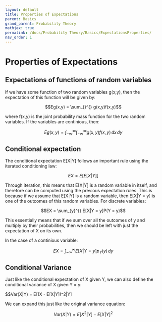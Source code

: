 ```yaml
---
layout: default
title: Properties of Expectations
parent: Basics
grand_parent: Probability Theory
mathjax: true
permalink: /docs/Probability Theory/Basics/ExpectationsProperties/
nav_order: 1
---
```

# Properties of Expectations
## Expectations of functions of random variables
If we have some function of two random variables g(x,y), then the expectation of this function will be given by:

$$Eg(x,y) = \sum_{}^{} g(x,y)f(x,y)$$

where f(x,y) is the joint probability mass function for the two random variables. If the variables are continious, then:

$$Eg(x,y) = \int_{-\infty}^{\infty} \int_{-\infty}^{\infty} g(x,y)f(x,y) \,dx \,dy $$

## Conditional expectation
The conditional expectation E[X|Y] follows an important rule using the iterated conditioning law:

$$EX = E[E[X|Y]]$$

Through iteration, this means that E[X|Y] is a random variable in itself, and therefore can be computed using the previous expectation rules. This is because if we assume that E[X|Y] is a random variable, then E[X|Y = y] is one of the outcomes of this random variables. 
For discrete variables:

$$EX = \sum_{y}^{} E[X|Y = y]P(Y = y)$$

This essentially means that if we sum over all the outcomes of y and multiply by their probabilities, then we should be left with just the expectation of X on its own.

In the case of a continious variable:

$$EX = \int_{-\infty}^{\infty} E[X|Y = y]p_Y(y) \,dy$$

## Conditional Variance
Just like the conditional expectation of X given Y, we can also define the conditional variance of X given Y = y:

$$Var(X|Y) = E[(X - E[X|Y])^2|Y]

We can expand this just like the original variance equation:

$$Var(X|Y) = E[X^2|Y] - E[X|Y]^2$$


